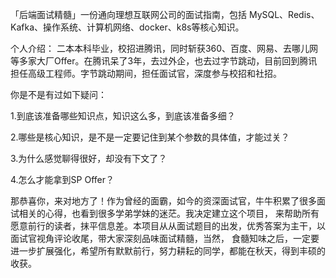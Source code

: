 「后端面试精髓」一份通向理想互联网公司的面试指南，包括 MySQL、Redis、Kafka、操作系统、计算机网络、docker、k8s等核心知识。

个人介绍：
二本本科毕业，校招进腾讯，同时斩获360、百度、网易、去哪儿网等多家大厂Offer。在腾讯呆了3年，去过外企，也去过字节跳动，目前回到腾讯担任高级工程师。字节跳动期间，担任面试官，深度参与校招和社招。

你是不是有过如下疑问：

1.到底该准备哪些知识点，知识这么多，到底该准备多细？

2.哪些是核心知识，是不是一定要记住到某个参数的具体值，才能过关？

3.为什么感觉聊得很好，却没有下文了？

4.怎么才能拿到SP Offer？

那恭喜你，来对地方了！作为曾经的面霸，如今的资深面试官，牛牛积累了很多面试相关的心得，也看到很多学弟学妹的迷茫。我决定建立这个项目，
来帮助所有愿意前行的读者，抹平信息差。本项目从从面试题目的出发，优秀答案为主干，以面试官视角评论收尾，带大家深刻品味面试精髓，当然，
食髓知味之后，一定要进一步扩展强化，希望所有默默前行，努力耕耘的同学，都能在秋天，得到丰硕的收获。
